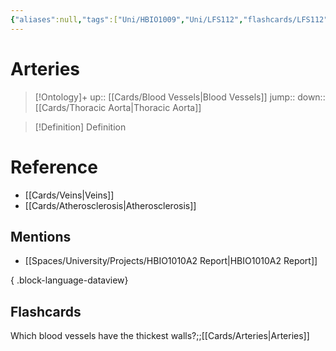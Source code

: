 ```yaml
---
{"aliases":null,"tags":["Uni/HBIO1009","Uni/LFS112","flashcards/LFS112"],"dg-publish":true,"permalink":"/cards/arteries/","dgPassFrontmatter":true}
---
```


# Arteries

> [!Ontology]+
> up:: [[Cards/Blood Vessels\|Blood Vessels]]
> jump::
> down:: [[Cards/Thoracic Aorta\|Thoracic Aorta]]

> [!Definition] Definition

# Reference

- [[Cards/Veins\|Veins]]
- [[Cards/Atherosclerosis\|Atherosclerosis]]

## Mentions

- [[Spaces/University/Projects/HBIO1010A2 Report\|HBIO1010A2 Report]]

{ .block-language-dataview}

## Flashcards

Which blood vessels have the thickest walls?;;[[Cards/Arteries\|Arteries]]
<!--SR:!2024-09-14,12,190-->